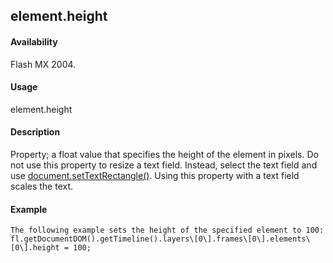## element.height

#### Availability

Flash MX 2004.

#### Usage

element.height

#### Description

Property; a float value that specifies the height of the element in pixels.
Do not use this property to resize a text field. Instead, select the text field and use [document.setTextRectangle()](#_bookmark313). Using this property with a text field scales the text.

#### Example

```
The following example sets the height of the specified element to 100:
fl.getDocumentDOM().getTimeline().layers\[0\].frames\[0\].elements\[0\].height = 100;

```